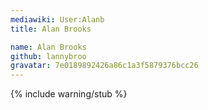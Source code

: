 ```yaml
---
mediawiki: User:Alanb
title: Alan Brooks

name: Alan Brooks
github: lannybroo
gravatar: 7e0189892426a86c1a3f5879376bcc26
---
```


{% include warning/stub %}
